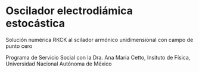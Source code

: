 # Oscilador electrodiámica estocástica

Solución numérica RKCK al scilador armónico unidimensional con campo de punto cero

Programa de Servicio Social con la Dra. Ana Maria Cetto, Insituto de Física, Universidad Nacional Autónoma de México
